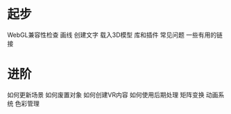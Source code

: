 # 起步

WebGL兼容性检查
画线
创建文字
载入3D模型
库和插件
常见问题
一些有用的链接

# 进阶

如何更新场景
如何废置对象
如何创建VR内容
如何使用后期处理
矩阵变换
动画系统
色彩管理
